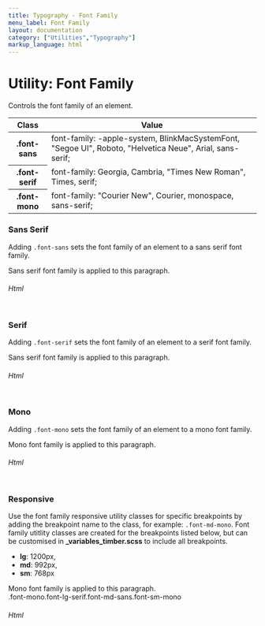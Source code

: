 ```yaml
---
title: Typography - Font Family
menu_label: Font Family
layout: documentation
category: ["Utilities","Typography"]
markup_language: html
---
```


<div class="section-block">
  <div class="row pt-40 pt-md-40">
    <div class="col w-9/12 w-md-full order-2 content-inner">
      <h1 class="font-light">Utility: Font Family</h1>
      <p class="mb-10">Controls the font family of an element.</p>
      <!-- Classes -->
      <div class="table-scrollable">
        <table class="table size-md rounded bg-white">
          <thead>
            <tr>
              <th> Class </th>
              <th> Value </th>
            </tr>
          </thead>
          <tbody class="font-mono">
            <tr>
              <th class="color-indigo">.font-sans</th>
              <td> font-family: -apple-system, BlinkMacSystemFont, "Segoe UI", Roboto, "Helvetica Neue", Arial, sans-serif; </td>
            </tr>
            <tr>
              <th class="color-indigo">.font-serif</th>
              <td> font-family: Georgia, Cambria, "Times New Roman", Times, serif; </td>
            </tr>
            <tr>
              <th class="color-indigo">.font-mono</th>
              <td> font-family: "Courier New", Courier, monospace, sans-serif; </td>
            </tr>
          </tbody>
        </table>
      </div>
      <!-- Classes End -->
      <!-- Demo Block -->
      <div class="demo-block mt-80">
        <h3 class="font-light">Sans Serif</h3>
        <p>Adding <code class="color-indigo font-bold">.font-sans</code> sets the font family of an element to a sans serif font family.</p>
        <div class="p-30 rounded bg-grey-ultralight">
          <p class="font-sans center p-30 mb-0 rounded bg-grey-darkest color-white">Sans serif font family is applied to this paragraph.</p>
        </div>
      </div>
      <!-- Demo Block End -->
      <!-- code -->
      <h6 class="uppercase">Html</h6>
      <div class="rounded p-20 overflow-y-scroll mb-0 bg-gradient-grey-ultralight border-l border-4 border-solid border-indigo">
        <pre class="m-0 language-html"><code class="inline-block scrolling-touch"><!--<p class="font-sans center p-30 mb-0 rounded bg-grey-darkest color-white">Sans serif font family is applied to this paragraph.</p>
--></code></pre>
      </div>
      <!-- code -->
      <!-- Demo Block -->
      <div class="demo-block mt-80">
        <h3 class="font-light">Serif</h3>
        <p>Adding <code class="color-indigo font-bold">.font-serif</code> sets the font family of an element to a serif font family.</p>
        <div class="p-30 rounded bg-grey-ultralight">
          <p class="font-serif center p-30 mb-0 rounded bg-grey-darkest color-white">Sans serif font family is applied to this paragraph.</p>
        </div>
      </div>
      <!-- Demo Block End -->
      <!-- code -->
      <h6 class="uppercase">Html</h6>
      <div class="rounded p-20 overflow-y-scroll mb-0 bg-gradient-grey-ultralight border-l border-4 border-solid border-indigo">
        <pre class="m-0 language-html"><code class="inline-block scrolling-touch"><!--<p class="font-serif center p-30 mb-0 rounded bg-grey-darkest color-white">Sans serif font family is applied to this paragraph.</p>
--></code></pre>
      </div>
      <!-- code -->
      <!-- Demo Block -->
      <div class="demo-block mt-80">
        <h3 class="font-light">Mono</h3>
        <p>Adding <code class="color-indigo font-bold">.font-mono</code> sets the font family of an element to a mono font family.</p>
        <div class="p-30 rounded bg-grey-ultralight">
          <p class="font-mono center p-30 mb-0 rounded bg-grey-darkest color-white">Mono font family is applied to this paragraph.</p>
        </div>
      </div>
      <!-- Demo Block End -->
      <!-- code -->
      <h6 class="uppercase">Html</h6>
      <div class="rounded p-20 overflow-y-scroll mb-0 bg-gradient-grey-ultralight border-l border-4 border-solid border-indigo">
        <pre class="m-0 language-html"><code class="inline-block scrolling-touch"><!--<p class="font-mono center p-30 mb-0 rounded bg-grey-darkest color-white">Mono font family is applied to this paragraph.</p>
--></code></pre>
      </div>
      <!-- code -->
      <!-- Demo Block -->
      <div class="demo-block mt-80">
        <h3 class="font-light">Responsive</h3>
        <p>Use the font family responsive utility classes for specific breakpoints by adding the breakpoint name to the class, for example: <code class="color-indigo font-bold">.font-md-mono</code>. Font family utitlity classes are created for the breakpoints listed below, but can be customised in <strong>_variables_timber.scss</strong> to include all breakpoints.</p>
        <ul class="list-none">
          <li><strong>lg</strong>: 1200px,</li>
          <li><strong>md</strong>: 992px,</li>
          <li><strong>sm</strong>: 768px</li>
        </ul>
        <div class="p-30 rounded bg-grey-ultralight">
          <p class="font-mono font-lg-serif font-md-sans font-sm-mono center p-30 mb-0 rounded bg-grey-darkest color-white">Mono font family is applied to this paragraph.<br>.font-mono.font-lg-serif.font-md-sans.font-sm-mono</p>
        </div>
      </div>
      <!-- Demo Block End -->
      <!-- code -->
      <h6 class="uppercase">Html</h6>
      <div class="rounded p-20 overflow-y-scroll mb-0 bg-gradient-grey-ultralight border-l border-4 border-solid border-indigo">
        <pre class="m-0 language-html"><code class="inline-block scrolling-touch"><!--<p class="font-mono font-lg-serif font-md-sans font-sm-mono center p-30 mb-0 rounded bg-grey-darkest color-white">Mono font family is applied to this paragraph.<br>.font-mono.font-lg-serif.font-md-sans.font-sm-mono</p>
--></code></pre>
      </div>
      <!-- code -->
    </div>
    <!-- Content Inner End -->
  </div>
</div>
